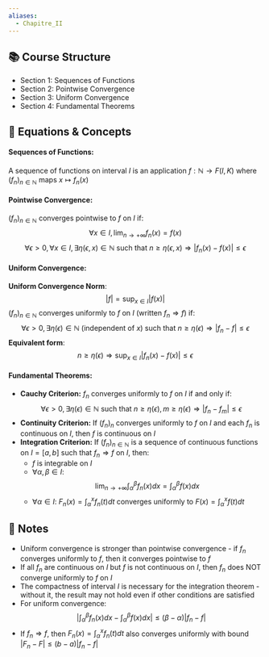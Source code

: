 ```yaml
---
aliases:
  - Chapitre_II
---
```

## 📚 Course Structure

- Section 1: Sequences of Functions
- Section 2: Pointwise Convergence
- Section 3: Uniform Convergence
- Section 4: Fundamental Theorems

## 📐 Equations & Concepts

#### Sequences of Functions:
A sequence of functions on interval $I$ is an application $f: \mathbb{N} \to F(I, K)$ where $(f_n)_{n \in \mathbb{N}}$ maps $x \mapsto f_n(x)$

#### Pointwise Convergence:
$(f_n)_{n \in \mathbb{N}}$ converges pointwise to $f$ on $I$ if: $$\forall x \in I, \lim_{n \to +\infty} f_n(x) = f(x)$$$$\forall \epsilon > 0, \forall x \in I, \exists \eta(\epsilon, x) \in \mathbb{N} \text{ such that } n \geq \eta(\epsilon, x) \Rightarrow |f_n(x) - f(x)| \leq \epsilon$$

#### Uniform Convergence:
**Uniform Convergence Norm**: $$|f| = \sup_{x \in I} |f(x)|$$
$(f_n)_{n \in \mathbb{N}}$ converges uniformly to $f$ on $I$ (written $f_n \Rightarrow f$) if: $$\forall \epsilon > 0, \exists \eta(\epsilon) \in \mathbb{N} \text{ (independent of } x) \text{ such that } n \geq \eta(\epsilon) \Rightarrow |f_n - f| \leq \epsilon$$
**Equivalent form**: $$n \geq \eta(\epsilon) \Rightarrow \sup_{x \in I} |f_n(x) - f(x)| \leq \epsilon$$
#### Fundamental Theorems:
- **Cauchy Criterion:**
	$f_n$ converges uniformly to $f$ on $I$ if and only if: $$\forall \epsilon > 0, \exists \eta(\epsilon) \in \mathbb{N} \text{ such that } n \geq \eta(\epsilon), m \geq \eta(\epsilon) \Rightarrow |f_n - f_m| \leq \epsilon$$
- **Continuity Criterion:**
	If $(f_n)_n$ converges uniformly to $f$ on $I$ and each $f_n$ is continuous on $I$, then $f$ is continuous on $I$
- **Integration Criterion:**
	If $(f_n)_{n \in \mathbb{N}}$ is a sequence of continuous functions on $I = [a,b]$ such that $f_n \Rightarrow f$ on $I$, then:
	- $f$ is integrable on $I$
	- $\forall \alpha, \beta \in I$: $$\lim_{n \to +\infty} \int_{\alpha}^{\beta} f_n(x)dx = \int_{\alpha}^{\beta} f(x)dx$$
	- $\forall \alpha \in I$: $F_n(x) = \int_{\alpha}^{x} f_n(t)dt$ converges uniformly to $F(x) = \int_{\alpha}^{x} f(t)dt$
## 📝 Notes
- Uniform convergence is stronger than pointwise convergence - if $f_n$ converges uniformly to $f$, then it converges pointwise to $f$
- If all $f_n$ are continuous on $I$ but $f$ is not continuous on $I$, then $f_n$ does NOT converge uniformly to $f$ on $I$
- The compactness of interval $I$ is necessary for the integration theorem - without it, the result may not hold even if other conditions are satisfied
- For uniform convergence: $$\left|\int_{\alpha}^{\beta} f_n(x)dx - \int_{\alpha}^{\beta} f(x)dx\right| \leq (\beta - \alpha)|f_n - f|$$
- If $f_n \Rightarrow f$, then $F_n(x) = \int_{\alpha}^{x} f_n(t)dt$ also converges uniformly with bound $|F_n - F| \leq (b-a)|f_n - f|$